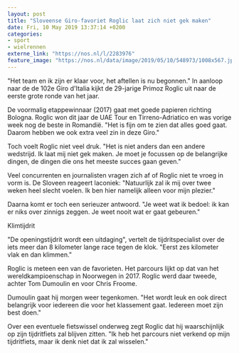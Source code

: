 ```yaml
---
layout: post
title: "Sloveense Giro-favoriet Roglic laat zich niet gek maken"
date: Fri, 10 May 2019 13:37:14 +0200
categories: 
- sport 
- wielrennen 
externe_link: "https://nos.nl/l/2283976"
feature_image: "https://nos.nl/data/image/2019/05/10/548973/1008x567.jpg"
---
```


<p>"Het team en ik zijn er klaar voor, het aftellen is nu begonnen." In aanloop naar de de 102e Giro d'Italia kijkt de 29-jarige Primoz Roglic uit naar de eerste grote ronde van het jaar.</p>
<p>De voormalig etappewinnaar (2017) gaat met goede papieren richting Bologna. Roglic won dit jaar de UAE Tour en Tirreno-Adriatico en was vorige week nog de beste in Romandië. "Het is fijn om te zien dat alles goed gaat. Daarom hebben we ook extra veel zin in deze Giro."</p>
<p>Toch voelt Roglic niet veel druk. "Het is niet anders dan een andere wedstrijd. Ik laat mij niet gek maken. Je moet je focussen op de belangrijke dingen, de dingen die ons het meeste succes gaan geven."</p>
<p>Veel concurrenten en journalisten vragen zich af of Roglic niet te vroeg in vorm is. De Sloveen reageert laconiek: "Natuurlijk zal ik mij over twee weken heel slecht voelen. Ik ben hier namelijk alleen voor mijn plezier."</p>
<p>Daarna komt er toch een serieuzer antwoord. "Je weet wat ik bedoel: ik kan er niks over zinnigs zeggen. Je weet nooit wat er gaat gebeuren."</p>
<p>Klimtijdrit</p>
<p>"De openingstijdrit wordt een uitdaging", vertelt de tijdritspecialist over de iets meer dan 8 kilometer lange race tegen de klok. "Eerst zes kilometer vlak en dan klimmen."</p>
<p>Roglic is meteen een van de favorieten. Het parcours lijkt op dat van het wereldkampioenschap in Noorwegen in 2017. Roglic werd daar tweede, achter Tom Dumoulin en voor Chris Froome.</p>
<p>Dumoulin gaat hij morgen weer tegenkomen. "Het wordt leuk en ook direct belangrijk voor iedereen die voor het klassement gaat. Iedereen moet zijn best doen."</p>
<p>Over een eventuele fietswissel onderweg zegt Roglic dat hij waarschijnlijk op zijn tijdritfiets zal blijven zitten. "Ik heb het parcours niet verkend op mijn tijdritfiets, maar ik denk niet dat ik zal wisselen."</p>
